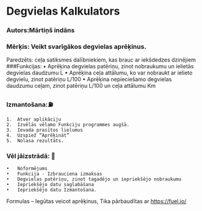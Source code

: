 # Degvielas Kalkulators

### Autors:Mārtiņš indāns
### Mērķis: Veikt svarīgākos degvielas aprēķinus.
Paredzēts: ceļa satiksmes dalībniekiem, kas brauc ar iekšdedzes dzinējiem
###Funkcijas:
•	Aprēķina degvielas patēriņu, zinot nobraukumu un ielietās degvielas daudzumu L
•	Aprēķina ceļa attālumu, ko var nobraukt ar ielieto degvielu, zinot patēriņu L/100
•	Aprēķina nepieciešamo degvielas daudzumu ceļam, zinot patēriņu L/100 un ceļa attālumu Km
### Izmantošana:⛽
```
1.	Atver aplikāciju
2.	Izvēlās vēlamo Funkciju programmes augšā.
3.	Ievada prasītos lielumus
4.	Uzspiež “Aprēķināt”
5.	Nolasa rezultāts.
```
### Vēl jāizstrādā: :rocket:
```
•	Noformējums
•	Funkcija - Izbrauciena izmaksas
•	Degvielas patēriņu, zinot tagadējo un iepriekšējo nobraukumu
•	Iepriekšējo datu saglabāšana
•	Iepriekšējo datu Izmantošana.
```
Formulas – Iegūtas veicot aprēķinus, Tika pārbaudītas ar https://fuel.io/ 

